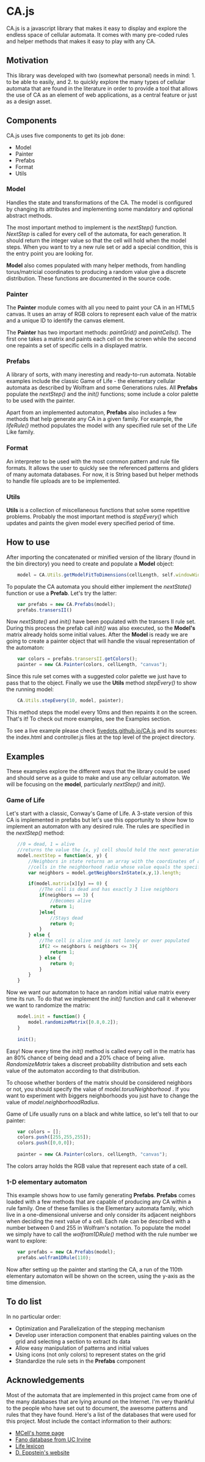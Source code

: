 # CA.js

CA.js is a javascript library that makes it easy to display and explore the endless space of cellular automata.  It comes with many pre-coded rules and helper methods that makes it easy to play with any CA.

## Motivation

This library was developed with two (somewhat personal) needs in mind: 1. to be able to easily, and 2. to quickly explore the many types of cellular automata that are found in the literature in order to provide a tool that allows the use of CA as an element of web applications, as a central feature or just as a design asset. 

## Components
CA.js uses five components to get its job done:

* Model
* Painter
* Prefabs
* Format
* Utils

### Model

Handles the state and transformations of the CA. The model is configured by changing its attributes and implementing some mandatory and optional abstract methods. 

The most important method to implement is the *nextStep()* function. *NextStep* is called for every cell of the automata, for each generation. It should return the integer value so that the cell will hold when the model steps. When you want to try a new rule set or add a special condition, this is the entry point you are looking for.

**Model** also comes populated with many helper methods, from handling torus/matricial coordinates to producing a random value give a discrete distribution. These functions are documented in the source code.

### Painter

The **Painter** module comes with all you need to paint your CA in an HTML5 canvas. It uses an array of RGB colors to represent each value of the matrix and a unique ID to identify the canvas element.

The **Painter** has two important methods: *paintGrid()* and *paintCells()*. The first one takes a matrix and paints each cell on the screen while the second one repaints a set of specific cells in a displayed matrix. 

### Prefabs

A library of sorts, with many ineresting and ready-to-run automata. Notable examples include the classic Game of Life - the elementary cellular automata as described by Wolfram and some Generations rules. All **Prefabs** populate the *nextStep()* and the *init()* functions; some include a color palette to be used with the painter. 

Apart from an implemented automaton, **Prefabs** also includes a few methods that help generate any CA in a given family. For example, the *lifeRule()* method populates the model with any specified rule set of the Life Like family. 

### Format

An interpreter to be used with the most common pattern and rule file formats. It allows the user to quickly see the referenced patterns and gliders of many automata databases. For now, it is String based but helper methods to handle file uploads are to be implemented. 

### Utils

**Utils** is a collection of miscellaneous functions that solve some repetitive problems. Probably the most important method is *stepEvery()* which updates and paints the given model every specified period of time.
	
## How to use

After importing the concatenated or minified version of the library (found in the bin directory) you need to create and populate a **Model** object:

```javascript
	model = CA.Utils.getModelFitToDimensions(cellLength, self.windowWidth, self.windowHeight);
```

To populate the CA automata you should either implement the *nextState()* function or use a **Prefab**. Let's try the latter:

```javascript
	var prefabs = new CA.Prefabs(model);
	prefabs.transersII()
```

Now *nextState()* and *init()* have been populated with the transers II rule set. During this process the prefab call *init()* was also executed, so the **Model's** matrix already holds some initial values. After the **Model** is ready we are going to create a painter object that will handle the visual representation of the automaton:

```javascript
	var colors = prefabs.transersII.getColors();
	painter = new CA.Painter(colors, cellLength, "canvas");
```

Since this rule set comes with a suggested color palette we just have to pass that to the object. Finally we use the **Utils** method *stepEvery()* to show the running model:

```javascript
	CA.Utils.stepEvery(10, model, painter);
```
This method steps the model every 10ms and then repaints it on the screen. That's it! To check out more examples, see the Examples section.

To see a live example please check [fivedots.github.io/CA.js](http://fivedots.github.io/CA.js/) and its sources: the index.html and controller.js files at the top level of the project directory. 

## Examples

These examples explore the different ways that the library could be used and should serve as a guide to make and use any cellular automaton. We will be focusing on the **model**, particularly *nextStep()* and *init()*.

### Game of Life

Let's start with a classic, Conway's Game of Life. A 3-state version of this CA is implemented in prefabs but let's use this opportunity to show how to implement an automaton with any desired rule. The rules are specified in the *nextStep()* method:

```javascript
	//0 = dead, 1 = alive
    //returns the value the [x, y] cell should hold the next generation
	model.nextStep = function(x, y) {
    	//Neighbors in state returns an array with the coordinates of all the
        //cells in the neighborhood radio whose value equals the specified one
    	var neighbors = model.getNeighborsInState(x,y,1).length;

		if(model.matrix[x][y] == 0) {
			//The cell is dead and has exactly 3 live neighbors	
            if(neighbors == 3) {
            	//Becomes alive
				return 1;
            }else{ 			
            	//Stays dead
				return 0;
			}    
		} else {
        	//The cell is alive and is not lonely or over populated
			if(2 <= neighbors & neighbors <= 3){
                return 1;
			} else {
				return 0;
			}
		}
    }
```

Now we want our automaton to hace an random initial value matrix every time its run. To do that we implement the *init()* function and call it whenever we want to randomize the matrix:

```javascript
	model.init = function() {
		model.randomizeMatrix([0.8,0.2]);
	}
    
    init();
```

Easy! Now every time the *init()* method is called every cell in the matrix has an 80% chance of being dead and a 20% chace of being alive. *RandomizeMatrix* takes a discreet probability distribution and sets each value of the automaton according to that distribution. 

To choose whether borders of the matrix should be considered neighbors or not, you should specify the value of *model.torusNeighborhood* . If you want to experiment with biggers neighborhoods you just have to change the value of *model.neighborhoodRadius*.

Game of Life usually runs on a black and white lattice, so let's tell that to our painter:

```javascript
	var colors = [];
	colors.push([255,255,255]);
	colors.push([0,0,0]);
    
	painter = new CA.Painter(colors, cellLength, "canvas");    
```

The colors array holds the RGB value that represent each state of a cell.

### 1-D elementary automaton

This example shows how to use family generating **Prefabs**. **Prefabs** comes loaded with a few methods that are capable of producing any CA within a rule family. One of these families is the Elementary automata family, which live in a one-dimensional universe and only consider its adjacent neighbors when deciding the next value of a cell. Each rule can be described with a number between 0 and 255 in Wolfram's notation. To populate the model we simply have to call the *wolfram1DRule()* method with the rule number we want to explore:

```javascript
	var prefabs = new CA.Prefabs(model);
    prefabs.wolfram1DRule(110);
```

Now after setting up the painter and starting the CA, a run of the 110th elementary automaton will be shown on the screen, using the y-axis as the time dimension.


## To do list

In no particular order:

* Optimization and Parallelization of the stepping mechanism
* Develop user interaction component that enables painting values on the grid and selecting a section to extract its data
* Allow easy manipulation of patterns and initial values
* Using icons (not only colors) to represent states on the grid
* Standardize the rule sets in the **Prefabs** component

## Acknowledgements

Most of the automata that are implemented in this project came from one of the many databases that are lying around on the Internet. I'm very thankful to the people who have set out to document, the awesome patterns and rules that they have found. Here's a list of the databases that were used for this project. Most include the contact information to their authors:

* [MCell's home page](http://www.mirekw.com/ca/index.html)
* [Fano database from UC Irvine](http://fano.ics.uci.edu/ca/)
* [Life lexicon](http://www.argentum.freeserve.co.uk/lex_home.htm)
* [D. Eppstein's website](http://www.ics.uci.edu/~eppstein/ca/)
